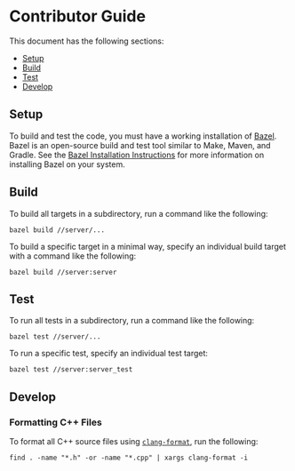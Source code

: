 # Contributor Guide

This document has the following sections:

- [Setup](#setup)
- [Build](#build)
- [Test](#test)
- [Develop](#develop)


## Setup

To build and test the code, you must have a working installation of [Bazel](https://www.bazel.build/). Bazel is an open-source build and test tool similar to Make, Maven, and Gradle. See the [Bazel Installation Instructions](https://docs.bazel.build/versions/master/install.html) for more information on installing Bazel on your system.

## Build

To build all targets in a subdirectory, run a command like the following:

```
bazel build //server/...
```

To build a specific target in a minimal way, specify an individual build target with a command like the following:

```
bazel build //server:server
```

## Test

To run all tests in a subdirectory, run a command like the following:

```
bazel test //server/...
```

To run a specific test, specify an individual test target:

```
bazel test //server:server_test
```

## Develop

### Formatting C++ Files

To format all C++ source files using [`clang-format`](https://clang.llvm.org/docs/ClangFormat.html), run the following:

```
find . -name "*.h" -or -name "*.cpp" | xargs clang-format -i
```
